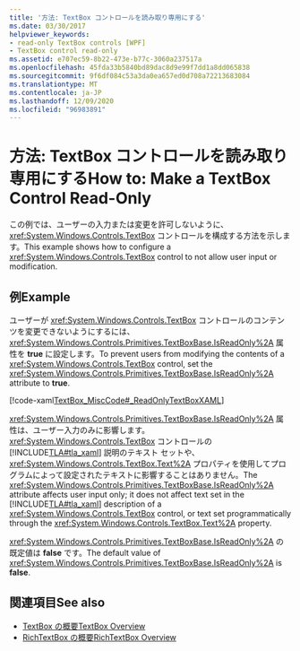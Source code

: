 ```yaml
---
title: '方法: TextBox コントロールを読み取り専用にする'
ms.date: 03/30/2017
helpviewer_keywords:
- read-only TextBox controls [WPF]
- TextBox control read-only
ms.assetid: e707ec59-8b22-473e-b77c-3060a237517a
ms.openlocfilehash: 45fda33b5840bd89dac8d9e99f7dd1a8dd065838
ms.sourcegitcommit: 9f6df084c53a3da0ea657ed0d708a72213683084
ms.translationtype: MT
ms.contentlocale: ja-JP
ms.lasthandoff: 12/09/2020
ms.locfileid: "96983891"
---
```

# <a name="how-to-make-a-textbox-control-read-only"></a><span data-ttu-id="3d165-102">方法: TextBox コントロールを読み取り専用にする</span><span class="sxs-lookup"><span data-stu-id="3d165-102">How to: Make a TextBox Control Read-Only</span></span>
<span data-ttu-id="3d165-103">この例では、ユーザーの入力または変更を許可しないように、<xref:System.Windows.Controls.TextBox> コントロールを構成する方法を示します。</span><span class="sxs-lookup"><span data-stu-id="3d165-103">This example shows how to configure a <xref:System.Windows.Controls.TextBox> control to not allow user input or modification.</span></span>  
  
## <a name="example"></a><span data-ttu-id="3d165-104">例</span><span class="sxs-lookup"><span data-stu-id="3d165-104">Example</span></span>  
 <span data-ttu-id="3d165-105">ユーザーが <xref:System.Windows.Controls.TextBox> コントロールのコンテンツを変更できないようにするには、<xref:System.Windows.Controls.Primitives.TextBoxBase.IsReadOnly%2A> 属性を **true** に設定します。</span><span class="sxs-lookup"><span data-stu-id="3d165-105">To prevent users from modifying the contents of a <xref:System.Windows.Controls.TextBox> control, set the <xref:System.Windows.Controls.Primitives.TextBoxBase.IsReadOnly%2A> attribute to **true**.</span></span>  
  
 [!code-xaml[TextBox_MiscCode#_ReadOnlyTextBoxXAML](~/samples/snippets/csharp/VS_Snippets_Wpf/TextBox_MiscCode/CSharp/Window1.xaml#_readonlytextboxxaml)]  
  
 <span data-ttu-id="3d165-106"><xref:System.Windows.Controls.Primitives.TextBoxBase.IsReadOnly%2A> 属性は、ユーザー入力のみに影響します。<xref:System.Windows.Controls.TextBox> コントロールの [!INCLUDE[TLA#tla_xaml](../../../includes/tlasharptla-xaml-md.md)] 説明のテキスト セットや、<xref:System.Windows.Controls.TextBox.Text%2A> プロパティを使用してプログラムによって設定されたテキストに影響することはありません。</span><span class="sxs-lookup"><span data-stu-id="3d165-106">The <xref:System.Windows.Controls.Primitives.TextBoxBase.IsReadOnly%2A> attribute affects user input only; it does not affect text set in the [!INCLUDE[TLA#tla_xaml](../../../includes/tlasharptla-xaml-md.md)] description of a <xref:System.Windows.Controls.TextBox> control, or text set programmatically through the <xref:System.Windows.Controls.TextBox.Text%2A> property.</span></span>  
  
 <span data-ttu-id="3d165-107"><xref:System.Windows.Controls.Primitives.TextBoxBase.IsReadOnly%2A> の既定値は **false** です。</span><span class="sxs-lookup"><span data-stu-id="3d165-107">The default value of <xref:System.Windows.Controls.Primitives.TextBoxBase.IsReadOnly%2A> is **false**.</span></span>  
  
## <a name="see-also"></a><span data-ttu-id="3d165-108">関連項目</span><span class="sxs-lookup"><span data-stu-id="3d165-108">See also</span></span>

- [<span data-ttu-id="3d165-109">TextBox の概要</span><span class="sxs-lookup"><span data-stu-id="3d165-109">TextBox Overview</span></span>](textbox-overview.md)
- [<span data-ttu-id="3d165-110">RichTextBox の概要</span><span class="sxs-lookup"><span data-stu-id="3d165-110">RichTextBox Overview</span></span>](richtextbox-overview.md)
